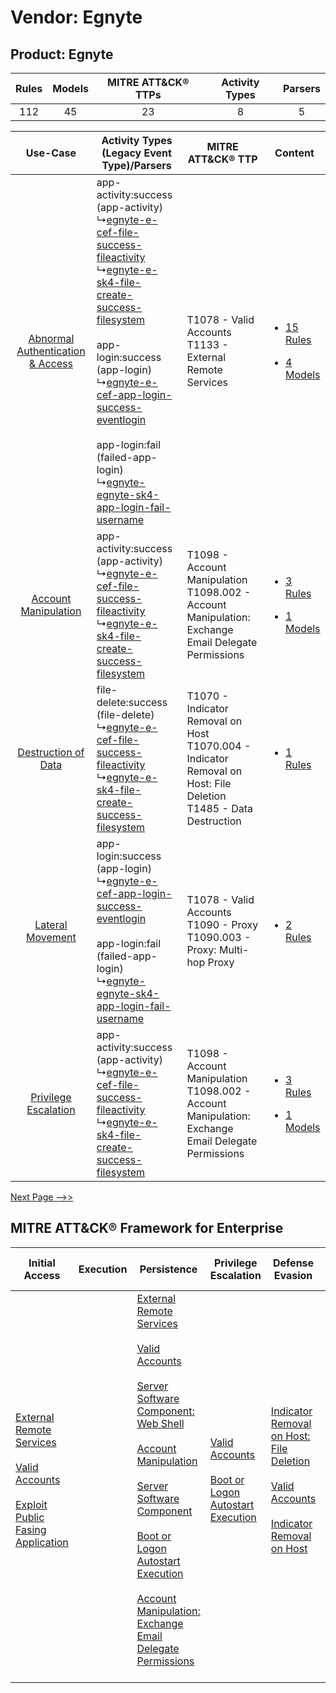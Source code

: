 Vendor: Egnyte
==============
Product: Egnyte
---------------
| Rules | Models | MITRE ATT&CK® TTPs | Activity Types | Parsers |
|:-----:|:------:|:------------------:|:--------------:|:-------:|
|  112  |   45   |         23         |       8        |    5    |

|    Use-Case    | Activity Types (Legacy Event Type)/Parsers    | MITRE ATT&CK® TTP    | Content    |
|:----:| ---- | ---- | ---- |
| [Abnormal Authentication & Access](../../../UseCases/uc_abnormal_authentication_&_access.md) |  app-activity:success (app-activity)<br> ↳[egnyte-e-cef-file-success-fileactivity](Ps/pC_egnyteeceffilesuccessfileactivity.md)<br> ↳[egnyte-e-sk4-file-create-success-filesystem](Ps/pC_egnyteesk4filecreatesuccessfilesystem.md)<br><br> app-login:success (app-login)<br> ↳[egnyte-e-cef-app-login-success-eventlogin](Ps/pC_egnyteecefapploginsuccesseventlogin.md)<br><br> app-login:fail (failed-app-login)<br> ↳[egnyte-egnyte-sk4-app-login-fail-username](Ps/pC_egnyteegnytesk4apploginfailusername.md)<br> | T1078 - Valid Accounts<br>T1133 - External Remote Services<br>    | [<ul><li>15 Rules</li></ul><ul><li>4 Models</li></ul>](RM/r_m_egnyte_egnyte_Abnormal_Authentication_&_Access.md) |
|    [Account Manipulation](../../../UseCases/uc_account_manipulation.md)    |  app-activity:success (app-activity)<br> ↳[egnyte-e-cef-file-success-fileactivity](Ps/pC_egnyteeceffilesuccessfileactivity.md)<br> ↳[egnyte-e-sk4-file-create-success-filesystem](Ps/pC_egnyteesk4filecreatesuccessfilesystem.md)<br>    | T1098 - Account Manipulation<br>T1098.002 - Account Manipulation: Exchange Email Delegate Permissions<br>    | [<ul><li>3 Rules</li></ul><ul><li>1 Models</li></ul>](RM/r_m_egnyte_egnyte_Account_Manipulation.md)    |
|    [Destruction of Data](../../../UseCases/uc_destruction_of_data.md)    |  file-delete:success (file-delete)<br> ↳[egnyte-e-cef-file-success-fileactivity](Ps/pC_egnyteeceffilesuccessfileactivity.md)<br> ↳[egnyte-e-sk4-file-create-success-filesystem](Ps/pC_egnyteesk4filecreatesuccessfilesystem.md)<br>    | T1070 - Indicator Removal on Host<br>T1070.004 - Indicator Removal on Host: File Deletion<br>T1485 - Data Destruction<br> | [<ul><li>1 Rules</li></ul>](RM/r_m_egnyte_egnyte_Destruction_of_Data.md)    |
|    [Lateral Movement](../../../UseCases/uc_lateral_movement.md)    |  app-login:success (app-login)<br> ↳[egnyte-e-cef-app-login-success-eventlogin](Ps/pC_egnyteecefapploginsuccesseventlogin.md)<br><br> app-login:fail (failed-app-login)<br> ↳[egnyte-egnyte-sk4-app-login-fail-username](Ps/pC_egnyteegnytesk4apploginfailusername.md)<br>    | T1078 - Valid Accounts<br>T1090 - Proxy<br>T1090.003 - Proxy: Multi-hop Proxy<br>    | [<ul><li>2 Rules</li></ul>](RM/r_m_egnyte_egnyte_Lateral_Movement.md)    |
|    [Privilege Escalation](../../../UseCases/uc_privilege_escalation.md)    |  app-activity:success (app-activity)<br> ↳[egnyte-e-cef-file-success-fileactivity](Ps/pC_egnyteeceffilesuccessfileactivity.md)<br> ↳[egnyte-e-sk4-file-create-success-filesystem](Ps/pC_egnyteesk4filecreatesuccessfilesystem.md)<br>    | T1098 - Account Manipulation<br>T1098.002 - Account Manipulation: Exchange Email Delegate Permissions<br>    | [<ul><li>3 Rules</li></ul><ul><li>1 Models</li></ul>](RM/r_m_egnyte_egnyte_Privilege_Escalation.md)    |
[Next Page -->>](2_ds_egnyte_egnyte.md)

MITRE ATT&CK® Framework for Enterprise
--------------------------------------
| Initial Access                                                                                                                                                                                                                         | Execution | Persistence                                                                                                                                                                                                                                                                                                                                                                                                                                                                                                                                                                                                  | Privilege Escalation                                                                                                                                      | Defense Evasion                                                                                                                                                                                                                                    | Credential Access                                                          | Discovery                                                                         | Lateral Movement | Collection                                                                                                                                                            | Command and Control                                                                                                                       | Exfiltration | Impact                                                                                                                                              |
| -------------------------------------------------------------------------------------------------------------------------------------------------------------------------------------------------------------------------------------- | --------- | ------------------------------------------------------------------------------------------------------------------------------------------------------------------------------------------------------------------------------------------------------------------------------------------------------------------------------------------------------------------------------------------------------------------------------------------------------------------------------------------------------------------------------------------------------------------------------------------------------------ | --------------------------------------------------------------------------------------------------------------------------------------------------------- | -------------------------------------------------------------------------------------------------------------------------------------------------------------------------------------------------------------------------------------------------- | -------------------------------------------------------------------------- | --------------------------------------------------------------------------------- | ---------------- | --------------------------------------------------------------------------------------------------------------------------------------------------------------------- | ----------------------------------------------------------------------------------------------------------------------------------------- | ------------ | --------------------------------------------------------------------------------------------------------------------------------------------------- |
| [External Remote Services](https://attack.mitre.org/techniques/T1133)<br><br>[Valid Accounts](https://attack.mitre.org/techniques/T1078)<br><br>[Exploit Public Fasing Application](https://attack.mitre.org/techniques/T1190)<br><br> |           | [External Remote Services](https://attack.mitre.org/techniques/T1133)<br><br>[Valid Accounts](https://attack.mitre.org/techniques/T1078)<br><br>[Server Software Component: Web Shell](https://attack.mitre.org/techniques/T1505/003)<br><br>[Account Manipulation](https://attack.mitre.org/techniques/T1098)<br><br>[Server Software Component](https://attack.mitre.org/techniques/T1505)<br><br>[Boot or Logon Autostart Execution](https://attack.mitre.org/techniques/T1547)<br><br>[Account Manipulation: Exchange Email Delegate Permissions](https://attack.mitre.org/techniques/T1098/002)<br><br> | [Valid Accounts](https://attack.mitre.org/techniques/T1078)<br><br>[Boot or Logon Autostart Execution](https://attack.mitre.org/techniques/T1547)<br><br> | [Indicator Removal on Host: File Deletion](https://attack.mitre.org/techniques/T1070/004)<br><br>[Valid Accounts](https://attack.mitre.org/techniques/T1078)<br><br>[Indicator Removal on Host](https://attack.mitre.org/techniques/T1070)<br><br> | [OS Credential Dumping](https://attack.mitre.org/techniques/T1003)<br><br> | [File and Directory Discovery](https://attack.mitre.org/techniques/T1083)<br><br> |                  | [Email Collection](https://attack.mitre.org/techniques/T1114)<br><br>[Email Collection: Email Forwarding Rule](https://attack.mitre.org/techniques/T1114/003)<br><br> | [Proxy: Multi-hop Proxy](https://attack.mitre.org/techniques/T1090/003)<br><br>[Proxy](https://attack.mitre.org/techniques/T1090)<br><br> |              | [Data Destruction](https://attack.mitre.org/techniques/T1485)<br><br>[Data Encrypted for Impact](https://attack.mitre.org/techniques/T1486)<br><br> |